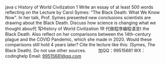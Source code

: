 java c
History of World Civilization 1
Write an essay of at least 500 words reflecting on the Lecture by Carol Symes: "The Black Death: What We Know Now".    In her talk, Prof. Symes presented new conclusions scientists are drawing about the Black Death.    Discuss how science is changing what we thought abou代 写History of World Civilization 1R
代做程序编程语言t the Black Death.    Also reflect on her comparisons between the 14th-century plague and the COVID Pandemic, which she made in 2020.    Would these comparisons still hold 4 years later?    Cite the lecture like this: (Symes, The Black Death).    Do not use other sources.         
加QQ：99515681  WX：codinghelp  Email: 99515681@qq.com
